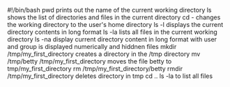 #!/bin/bash
pwd prints out the name of the current working directory
ls shows the list of directories and files in the current directory
cd - changes the working directory to the user's home directory
ls -l displays the current directory contents in long format
ls -la lists all files in the current working directory
ls -na display current directory content in long format with user and group is displayed numerically and hiddnen files
mkdir /tmp/my_first_directory creates a directory in the /tmp directory
mv /tmp/betty /tmp/my_first_directory moves the file betty to tmp/my_first_directory
rm /tmp/my_first_directory/betty
rmdir /tmp/my_first_directory deletes directory in tmp
cd ..
ls -la to list all files
